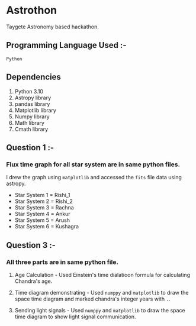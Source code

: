 # Astrothon

Taygete Astronomy based hackathon.

## Programming Language Used :- 
`Python`

## Dependencies

1. Python 3.10
2. Astropy library
3. pandas library
4. Matplotlib library
5. Numpy library
6. Math library
7. Cmath library

## Question 1 :- 

### Flux time graph for all star system are in same python files.

I drew the graph using `matplotlib` and accessed the `fits` file data using astropy.

* Star System 1 = Rishi_1
* Star System 2 = Rishi_2
* Star System 3 = Rachna
* Star System 4 = Ankur
* Star System 5 = Arush
* Star System 6 = Kushagra


## Question 3 :-

### All three parts are in same python file.

1. Age Calculation - Used Einstein's time dialatioon formula for calculating Chandra's age.

2. Time diagram demonstrating - Used `numppy` and `matplotlib` to draw the space time diagram and marked chandra's integer years with `.`.

3. Sending light signals - Used `numppy` and `matplotlib` to draw the space time diagram to show light signal communication.
